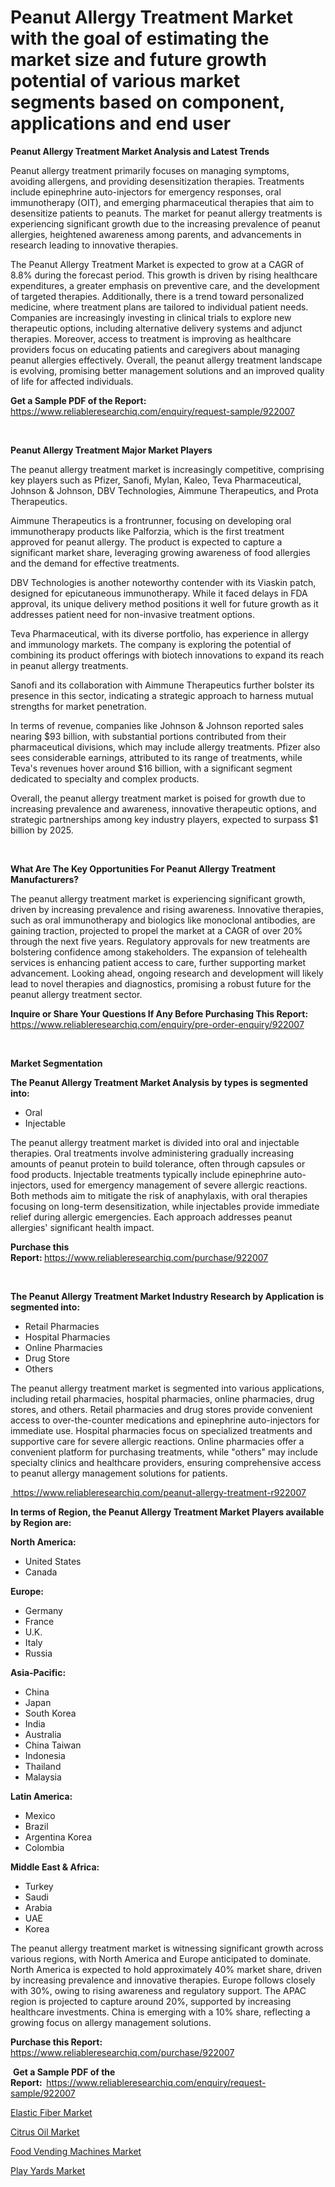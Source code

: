 <p><h1>Peanut Allergy Treatment Market with the goal of estimating the market size and future growth potential of various market segments based on component, applications and end user</h1></p><p><strong>Peanut Allergy Treatment Market Analysis and Latest Trends</strong></p>
<p><p>Peanut allergy treatment primarily focuses on managing symptoms, avoiding allergens, and providing desensitization therapies. Treatments include epinephrine auto-injectors for emergency responses, oral immunotherapy (OIT), and emerging pharmaceutical therapies that aim to desensitize patients to peanuts. The market for peanut allergy treatments is experiencing significant growth due to the increasing prevalence of peanut allergies, heightened awareness among parents, and advancements in research leading to innovative therapies.</p><p>The Peanut Allergy Treatment Market is expected to grow at a CAGR of 8.8% during the forecast period. This growth is driven by rising healthcare expenditures, a greater emphasis on preventive care, and the development of targeted therapies. Additionally, there is a trend toward personalized medicine, where treatment plans are tailored to individual patient needs. Companies are increasingly investing in clinical trials to explore new therapeutic options, including alternative delivery systems and adjunct therapies. Moreover, access to treatment is improving as healthcare providers focus on educating patients and caregivers about managing peanut allergies effectively. Overall, the peanut allergy treatment landscape is evolving, promising better management solutions and an improved quality of life for affected individuals.</p></p>
<p><strong>Get a Sample PDF of the Report:&nbsp;</strong> <a href="https://www.reliableresearchiq.com/enquiry/request-sample/922007?utm_campaign=1102&utm_medium=2&utm_source=Github&utm_content=ia&utm_term=07032025&utm_id=peanut-allergy-treatment">https://www.reliableresearchiq.com/enquiry/request-sample/922007</a></p>
<p>&nbsp;</p>
<p><strong>Peanut Allergy Treatment Major Market Players</strong></p>
<p><p>The peanut allergy treatment market is increasingly competitive, comprising key players such as Pfizer, Sanofi, Mylan, Kaleo, Teva Pharmaceutical, Johnson & Johnson, DBV Technologies, Aimmune Therapeutics, and Prota Therapeutics. </p><p>Aimmune Therapeutics is a frontrunner, focusing on developing oral immunotherapy products like Palforzia, which is the first treatment approved for peanut allergy. The product is expected to capture a significant market share, leveraging growing awareness of food allergies and the demand for effective treatments.</p><p>DBV Technologies is another noteworthy contender with its Viaskin patch, designed for epicutaneous immunotherapy. While it faced delays in FDA approval, its unique delivery method positions it well for future growth as it addresses patient need for non-invasive treatment options.</p><p>Teva Pharmaceutical, with its diverse portfolio, has experience in allergy and immunology markets. The company is exploring the potential of combining its product offerings with biotech innovations to expand its reach in peanut allergy treatments.</p><p>Sanofi and its collaboration with Aimmune Therapeutics further bolster its presence in this sector, indicating a strategic approach to harness mutual strengths for market penetration.</p><p>In terms of revenue, companies like Johnson & Johnson reported sales nearing $93 billion, with substantial portions contributed from their pharmaceutical divisions, which may include allergy treatments. Pfizer also sees considerable earnings, attributed to its range of treatments, while Teva's revenues hover around $16 billion, with a significant segment dedicated to specialty and complex products.</p><p>Overall, the peanut allergy treatment market is poised for growth due to increasing prevalence and awareness, innovative therapeutic options, and strategic partnerships among key industry players, expected to surpass $1 billion by 2025.</p></p>
<p>&nbsp;</p>
<p><strong>What Are The Key Opportunities For Peanut Allergy Treatment Manufacturers?</strong></p>
<p><p>The peanut allergy treatment market is experiencing significant growth, driven by increasing prevalence and rising awareness. Innovative therapies, such as oral immunotherapy and biologics like monoclonal antibodies, are gaining traction, projected to propel the market at a CAGR of over 20% through the next five years. Regulatory approvals for new treatments are bolstering confidence among stakeholders. The expansion of telehealth services is enhancing patient access to care, further supporting market advancement. Looking ahead, ongoing research and development will likely lead to novel therapies and diagnostics, promising a robust future for the peanut allergy treatment sector.</p></p>
<p><strong>Inquire or Share Your Questions If Any Before Purchasing This Report:</strong> <a href="https://www.reliableresearchiq.com/enquiry/pre-order-enquiry/922007?utm_campaign=1102&utm_medium=2&utm_source=Github&utm_content=ia&utm_term=07032025&utm_id=peanut-allergy-treatment">https://www.reliableresearchiq.com/enquiry/pre-order-enquiry/922007</a></p>
<p>&nbsp;</p>
<p><strong>Market Segmentation</strong></p>
<p><strong>The Peanut Allergy Treatment Market Analysis by types is segmented into:</strong></p>
<p><ul><li>Oral</li><li>Injectable</li></ul></p>
<p><p>The peanut allergy treatment market is divided into oral and injectable therapies. Oral treatments involve administering gradually increasing amounts of peanut protein to build tolerance, often through capsules or food products. Injectable treatments typically include epinephrine auto-injectors, used for emergency management of severe allergic reactions. Both methods aim to mitigate the risk of anaphylaxis, with oral therapies focusing on long-term desensitization, while injectables provide immediate relief during allergic emergencies. Each approach addresses peanut allergies' significant health impact.</p></p>
<p><strong>Purchase this Report:&nbsp;</strong><a href="https://www.reliableresearchiq.com/purchase/922007?utm_campaign=1102&utm_medium=2&utm_source=Github&utm_content=ia&utm_term=07032025&utm_id=peanut-allergy-treatment">https://www.reliableresearchiq.com/purchase/922007</a></p>
<p>&nbsp;</p>
<p><strong>The Peanut Allergy Treatment Market Industry Research by Application is segmented into:</strong></p>
<p><ul><li>Retail Pharmacies</li><li>Hospital Pharmacies</li><li>Online Pharmacies</li><li>Drug Store</li><li>Others</li></ul></p>
<p><p>The peanut allergy treatment market is segmented into various applications, including retail pharmacies, hospital pharmacies, online pharmacies, drug stores, and others. Retail pharmacies and drug stores provide convenient access to over-the-counter medications and epinephrine auto-injectors for immediate use. Hospital pharmacies focus on specialized treatments and supportive care for severe allergic reactions. Online pharmacies offer a convenient platform for purchasing treatments, while "others" may include specialty clinics and healthcare providers, ensuring comprehensive access to peanut allergy management solutions for patients.</p></p>
<p><a href="https://www.reliableresearchiq.com/peanut-allergy-treatment-r922007?utm_campaign=1102&utm_medium=2&utm_source=Github&utm_content=ia&utm_term=07032025&utm_id=peanut-allergy-treatment">&nbsp;https://www.reliableresearchiq.com/peanut-allergy-treatment-r922007</a></p>
<p><strong>In terms of Region, the Peanut Allergy Treatment Market Players available by Region are:</strong></p>
<p>
    <p> <strong> North America: </strong>
        <ul>
            <li>United States</li>
            <li>Canada</li>
        </ul>
        </p> 
    <p> <strong> Europe: </strong>
        <ul>
            <li>Germany</li>
            <li>France</li>
            <li>U.K.</li>
            <li>Italy</li>
            <li>Russia</li>
        </ul>
        </p> 
    <p> <strong> Asia-Pacific: </strong>
        <ul>
            <li>China</li>
            <li>Japan</li>
            <li>South Korea</li>
            <li>India</li>
            <li>Australia</li>
            <li>China Taiwan</li>
            <li>Indonesia</li>
            <li>Thailand</li>
            <li>Malaysia</li>
        </ul>
        </p> 
    <p> <strong> Latin America: </strong>
        <ul>
            <li>Mexico</li>
            <li>Brazil</li>
            <li>Argentina Korea</li>
            <li>Colombia</li>
        </ul>
        </p> 
    <p> <strong> Middle East & Africa: </strong>
        <ul>
            <li>Turkey</li>
            <li>Saudi</li>
            <li>Arabia</li>
            <li>UAE</li>
            <li>Korea</li>
        </ul>
    </p>
    </p>
<p><p>The peanut allergy treatment market is witnessing significant growth across various regions, with North America and Europe anticipated to dominate. North America is expected to hold approximately 40% market share, driven by increasing prevalence and innovative therapies. Europe follows closely with 30%, owing to rising awareness and regulatory support. The APAC region is projected to capture around 20%, supported by increasing healthcare investments. China is emerging with a 10% share, reflecting a growing focus on allergy management solutions.</p></p>
<p><strong>Purchase this Report: </strong><a href="https://www.reliableresearchiq.com/purchase/922007?utm_campaign=1102&utm_medium=2&utm_source=Github&utm_content=ia&utm_term=07032025&utm_id=peanut-allergy-treatment">https://www.reliableresearchiq.com/purchase/922007</a></p>
<p>&nbsp;<strong>Get a Sample PDF of the Report:&nbsp;&nbsp;</strong><a href="https://www.reliableresearchiq.com/enquiry/request-sample/922007?utm_campaign=1102&utm_medium=2&utm_source=Github&utm_content=ia&utm_term=07032025&utm_id=peanut-allergy-treatment">https://www.reliableresearchiq.com/enquiry/request-sample/922007</a></p>
<p><strong></strong></p>
<p><p><a href="https://github.com/cingozascard/Market-Research-Report-List-1/blob/main/elastic-fiber-market.md?utm_campaign=1102&utm_medium=2&utm_source=Github&utm_content=ia&utm_term=07032025&utm_id=peanut-allergy-treatment">Elastic Fiber Market</a></p><p><a href="https://github.com/arionmp/Market-Research-Report-List-5/blob/main/citrus-oil-market.md?utm_campaign=1102&utm_medium=2&utm_source=Github&utm_content=ia&utm_term=07032025&utm_id=peanut-allergy-treatment">Citrus Oil Market</a></p><p><a href="https://github.com/gauldvikerm6/Market-Research-Report-List-1/blob/main/food-vending-machines-market.md?utm_campaign=1102&utm_medium=2&utm_source=Github&utm_content=ia&utm_term=07032025&utm_id=peanut-allergy-treatment">Food Vending Machines Market</a></p><p><a href="https://github.com/ardgenoud/Market-Research-Report-List-1/blob/main/play-yards-market.md?utm_campaign=1102&utm_medium=2&utm_source=Github&utm_content=ia&utm_term=07032025&utm_id=peanut-allergy-treatment">Play Yards Market</a></p></p>